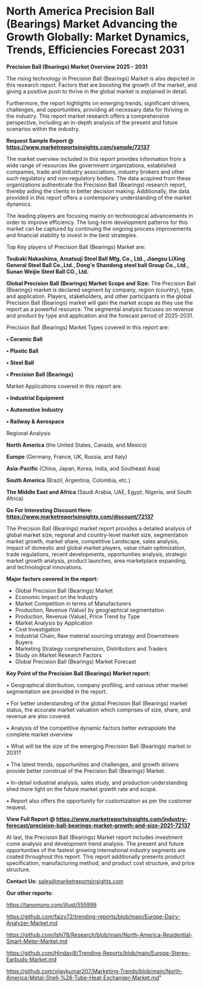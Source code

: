 # North America Precision Ball (Bearings) Market Advancing the Growth Globally: Market Dynamics, Trends, Efficiencies Forecast 2031

<Strong> Precision Ball (Bearings) Market Overview 2025 - 2031</strong>

The rising technology in Precision Ball (Bearings) Market is also depicted in this research report. Factors that are boosting the growth of the market, and giving a positive push to thrive in the global market is explained in detail.

Furthermore, the report highlights on emerging trends, significant drivers, challenges, and opportunities, providing all necessary data for thriving in the industry. This report market research offers a comprehensive perspective, including an in-depth analysis of the present and future scenarios within the industry.

<strong>Request Sample Report @ <a href=https://www.marketreportsinsights.com/sample/72137>https://www.marketreportsinsights.com/sample/72137</a></strong>

The market overview included in this report provides information from a wide range of resources like government organizations, established companies, trade and industry associations, industry brokers and other such regulatory and non-regulatory bodies. The data acquired from these organizations authenticate the Precision Ball (Bearings) research report, thereby aiding the clients in better decision making. Additionally, the data provided in this report offers a contemporary understanding of the market dynamics.

The leading players are focusing mainly on technological advancements in order to improve efficiency. The long-term development patterns for this market can be captured by continuing the ongoing process improvements and financial stability to invest in the best strategies.

Top Key players of Precision Ball (Bearings) Market are:

<strong>Tsubaki Nakashima, Amatsuji Steel Ball Mfg. Co., Ltd., Jiangsu LiXing General Steel Ball Co.,Ltd., Dong&#39;e Shandong steel ball Group Co., Ltd., Sunan Weijie Steel Ball CO., Ltd.</strong>

<strong><b>Global Precision Ball (Bearings) Market Scope and Size:</b></strong>
The Precision Ball (Bearings) market is declared segment by company, region (country), type, and application. Players, stakeholders, and other participants in the global Precision Ball (Bearings) market will gain the market scope as they use the report as a powerful resource. The segmental analysis focuses on revenue and product by type and application and the forecast period of 2025-2031.

Precision Ball (Bearings) Market Types covered in this report are:

<strong>• Ceramic Ball

• Plastic Ball

• Steel Ball

• Precision Ball (Bearings)</strong>

Market Applications covered in this report are:

<strong>• Industrial Equipment

• Automotive Industry

• Railway & Aerospace</strong> 

Regional Analysis

<strong>North America</strong> (the United States, Canada, and Mexico)

<strong>Europe</strong> (Germany, France, UK, Russia, and Italy)

<strong>Asia-Pacific</strong> (China, Japan, Korea, India, and Southeast Asia)

<strong>South America</strong> (Brazil, Argentina, Colombia, etc.)

<strong>The Middle East and Africa</strong> (Saudi Arabia, UAE, Egypt, Nigeria, and South Africa)

<strong>Go For Interesting Discount Here: <a href=https://www.marketreportsinsights.com/discount/72137>https://www.marketreportsinsights.com/discount/72137</a></strong>

The Precision Ball (Bearings) market report provides a detailed analysis of global market size, regional and country-level market size, segmentation market growth, market share, competitive Landscape, sales analysis, impact of domestic and global market players, value chain optimization, trade regulations, recent developments, opportunities analysis, strategic market growth analysis, product launches, area marketplace expanding, and technological innovations.

<strong><b>Major factors covered in the report:</b></strong>
<ul>
  <li>Global Precision Ball (Bearings) Market </li>
  <li>Economic Impact on the Industry</li>
  <li>Market Competition in terms of Manufacturers</li>
  <li>Production, Revenue (Value) by geographical segmentation</li>
  <li>Production, Revenue (Value), Price Trend by Type</li>
  <li>Market Analysis by Application</li>
  <li>Cost Investigation</li>
  <li>Industrial Chain, Raw material sourcing strategy and Downstream Buyers</li>
  <li>Marketing Strategy comprehension, Distributors and Traders</li>
  <li>Study on Market Research Factors</li>
  <li>Global Precision Ball (Bearings) Market Forecast</li>
</ul>

<strong><b>Key Point of the Precision Ball (Bearings) Market report:</b></strong>

• Geographical distribution, company profiling, and various other market segmentation are provided in the report.

• For better understanding of the global Precision Ball (Bearings) market status, the accurate market valuation which comprises of size, share, and revenue are also covered.

• Analysis of the competitive dynamic factors better extrapolate the complete market overview

• What will be the size of the emerging Precision Ball (Bearings) market in 2031?

• The latest trends, opportunities and challenges, and growth drivers provide better construal of the Precision Ball (Bearings) Market.

• In-detail industrial analysis, sales study, and production understanding shed more light on the future market growth rate and scope.

• Report also offers the opportunity for customization as per the customer request.

<strong><b>View Full Report @ <a href=https://www.marketreportsinsights.com/industry-forecast/precision-ball-bearings-market-growth-and-size-2021-72137>https://www.marketreportsinsights.com/industry-forecast/precision-ball-bearings-market-growth-and-size-2021-72137</a></b></strong>


At last, the Precision Ball (Bearings) Market report includes investment come analysis and development trend analysis. The present and future opportunities of the fastest growing international industry segments are coated throughout this report. This report additionally presents product specification, manufacturing method, and product cost structure, and price structure.

<strong>Contact Us:</strong>
sales@marketreportsinsights.com

<strong>Our other reports:</strong>

<a href=https://tanomuno.com/illust/555999>https://tanomuno.com/illust/555999</a>

<a href=https://github.com/faizy72/trending-reports/blob/main/Europe-Dairy-Analyzer-Market.md>https://github.com/faizy72/trending-reports/blob/main/Europe-Dairy-Analyzer-Market.md</a>

<a href=https://github.com/Ishi78/Research/blob/main/North-America-Residential-Smart-Meter-Market.md>https://github.com/Ishi78/Research/blob/main/North-America-Residential-Smart-Meter-Market.md</a>

<a href=https://github.com/Hindavi8/Trending-Reports/blob/main/Europe-Stereo-Earbuds-Market.md>https://github.com/Hindavi8/Trending-Reports/blob/main/Europe-Stereo-Earbuds-Market.md</a>

<a href=https://github.com/vijaykumar207/Marketing-Trends/blob/main/North-America-Metal-Shell-%26-Tube-Heat-Exchanger-Market.md>https://github.com/vijaykumar207/Marketing-Trends/blob/main/North-America-Metal-Shell-%26-Tube-Heat-Exchanger-Market.md</a>"
